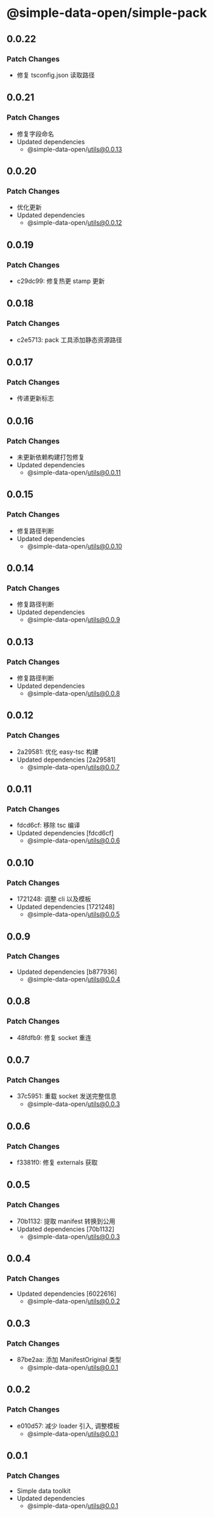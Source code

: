 # @simple-data-open/simple-pack

## 0.0.22

### Patch Changes

- 修复 tsconfig.json 读取路径

## 0.0.21

### Patch Changes

- 修复字段命名
- Updated dependencies
  - @simple-data-open/utils@0.0.13

## 0.0.20

### Patch Changes

- 优化更新
- Updated dependencies
  - @simple-data-open/utils@0.0.12

## 0.0.19

### Patch Changes

- c29dc99: 修复热更 stamp 更新

## 0.0.18

### Patch Changes

- c2e5713: pack 工具添加静态资源路径

## 0.0.17

### Patch Changes

- 传递更新标志

## 0.0.16

### Patch Changes

- 未更新依赖构建打包修复
- Updated dependencies
  - @simple-data-open/utils@0.0.11

## 0.0.15

### Patch Changes

- 修复路径判断
- Updated dependencies
  - @simple-data-open/utils@0.0.10

## 0.0.14

### Patch Changes

- 修复路径判断
- Updated dependencies
  - @simple-data-open/utils@0.0.9

## 0.0.13

### Patch Changes

- 修复路径判断
- Updated dependencies
  - @simple-data-open/utils@0.0.8

## 0.0.12

### Patch Changes

- 2a29581: 优化 easy-tsc 构建
- Updated dependencies [2a29581]
  - @simple-data-open/utils@0.0.7

## 0.0.11

### Patch Changes

- fdcd6cf: 移除 tsc 编译
- Updated dependencies [fdcd6cf]
  - @simple-data-open/utils@0.0.6

## 0.0.10

### Patch Changes

- 1721248: 调整 cli 以及模板
- Updated dependencies [1721248]
  - @simple-data-open/utils@0.0.5

## 0.0.9

### Patch Changes

- Updated dependencies [b877936]
  - @simple-data-open/utils@0.0.4

## 0.0.8

### Patch Changes

- 48fdfb9: 修复 socket 重连

## 0.0.7

### Patch Changes

- 37c5951: 重载 socket 发送完整信息
  - @simple-data-open/utils@0.0.3

## 0.0.6

### Patch Changes

- f3381f0: 修复 externals 获取

## 0.0.5

### Patch Changes

- 70b1132: 提取 manifest 转换到公用
- Updated dependencies [70b1132]
  - @simple-data-open/utils@0.0.3

## 0.0.4

### Patch Changes

- Updated dependencies [6022616]
  - @simple-data-open/utils@0.0.2

## 0.0.3

### Patch Changes

- 87be2aa: 添加 ManifestOriginal 类型
  - @simple-data-open/utils@0.0.1

## 0.0.2

### Patch Changes

- e010d57: 减少 loader 引入, 调整模板
  - @simple-data-open/utils@0.0.1

## 0.0.1

### Patch Changes

- Simple data toolkit
- Updated dependencies
  - @simple-data-open/utils@0.0.1
